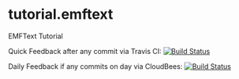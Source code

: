 tutorial.emftext
================

EMFText Tutorial

Quick Feedback after any commit via Travis CI:
[![Build Status](https://secure.travis-ci.org/FunThomas424242/myDSL.parent.png)](http://travis-ci.org/FunThomas424242/myDSL.parent)

Daily Feedback if any commits on day via CloudBees:
[![Build Status](https://funthomas424242.ci.cloudbees.com/job/myDSL%20(master)/badge/icon)](https://funthomas424242.ci.cloudbees.com/job/myDSL%20(master)/)